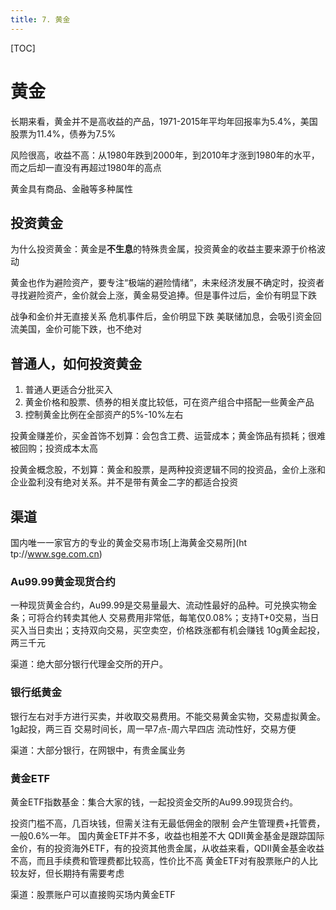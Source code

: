 ```yaml
---
title: 7. 黄金
---
```


[TOC]

# 黄金
长期来看，黄金并不是高收益的产品，1971-2015年平均年回报率为5.4%，美国股票为11.4%，债券为7.5%

风险很高，收益不高：从1980年跌到2000年，到2010年才涨到1980年的水平，而之后却一直没有再超过1980年的高点

黄金具有商品、金融等多种属性

## 投资黄金
为什么投资黄金：黄金是**不生息**的特殊贵金属，投资黄金的收益主要来源于价格波动

黄金也作为避险资产，要专注“极端的避险情绪”，未来经济发展不确定时，投资者寻找避险资产，金价就会上涨，黄金易受追捧。但是事件过后，金价有明显下跌

战争和金价并无直接关系
危机事件后，金价明显下跌
美联储加息，会吸引资金回流美国，金价可能下跌，也不绝对

## 普通人，如何投资黄金
1. 普通人更适合分批买入
2. 黄金价格和股票、债券的相关度比较低，可在资产组合中搭配一些黄金产品
3. 控制黄金比例在全部资产的5%-10%左右

投黄金赚差价，买金首饰不划算：会包含工费、运营成本；黄金饰品有损耗；很难被回购；投资成本太高

投黄金概念股，不划算：黄金和股票，是两种投资逻辑不同的投资品，金价上涨和企业盈利没有绝对关系。并不是带有黄金二字的都适合投资

## 渠道
国内唯一一家官方的专业的黄金交易市场[上海黄金交易所](ht
tp://www.sge.com.cn)

### Au99.99黄金现货合约
一种现货黄金合约，Au99.99是交易量最大、流动性最好的品种。可兑换实物金条；可将合约转卖其他人
交易费用非常低，每笔仅0.08%；支持T+0交易，当日买入当日卖出；支持双向交易，买空卖空，价格跌涨都有机会赚钱
10g黄金起投，两三千元

渠道：绝大部分银行代理金交所的开户。

### 银行纸黄金
银行左右对手方进行买卖，并收取交易费用。不能交易黄金实物，交易虚拟黄金。
1g起投，两三百
交易时间长，周一早7点-周六早四店
流动性好，交易方便

渠道：大部分银行，在网银中，有贵金属业务

### 黄金ETF
黄金ETF指数基金：集合大家的钱，一起投资金交所的Au99.99现货合约。

投资门槛不高，几百块钱，但需关注有无最低佣金的限制
会产生管理费+托管费，一般0.6%一年。
国内黄金ETF并不多，收益也相差不大
QDII黄金基金是跟踪国际金价，有的投资海外ETF，有的投资其他贵金属，从收益来看，QDII黄金基金收益不高，而且手续费和管理费都比较高，性价比不高
黄金ETF对有股票账户的人比较友好，但长期持有需要考虑

渠道：股票账户可以直接购买场内黄金ETF

                      
